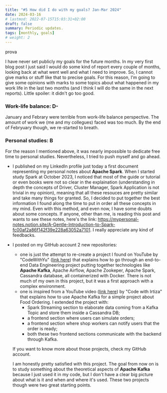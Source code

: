 ```yaml
---
title: "#5 How did I do with my goals? Jan-Mar 2024"
date: 2024-03-16
# lastmod: 2022-07-15T15:03:31+02:00
draft: false
summary: Periodic updates. 
tags: [monthly, goals]
# weight: 2
---
```

prova

I have never set publicly my goals for the future months. In my very first blog post I just said I would do some kind of report every couple of months, looking back at what went well and what I need to improve. So, I cannot give marks or stuff like that to precise goals.
For this reason, I'm going to give some opinions with marks to some topics about what happened in my work life in the last two months (and I think I will do the same in the next reports). Little spoiler: it didn't go too good.

### Work-life balance: D-
January and Febrary were terrible from work-life balance perspective. The amount of work we (me and my collegues) faced was too much. By the end of Febryuary though, we re-started to breath.

### Personal studies: B
For the reason I mentioned above, it was nearly impossible to dedicate free time to personal studies. Nevertheless, I tried to push myself and go ahead.
- I published on my LinkedIn profile just today a first document representing my personal notes about **Apache Spark**. When I started study Spark at October 2023, I noticed that most of the guide or tutorial or even books were not so clear in the explaination (understanding in depth the concepts of Driver, Cluster Manager, Spark Application is not trivial in my opinion), meaning that all these resouces are pretty similar and take many things for granted. So, I decided to put together the best information I found along the time to put in order all these concepts in my mind. Even with this method, and even now, I have some doubts about some concepts. If anyone, other than me, is reading this post and wants to see these notes, here's the link: https://mypersonal-notes.notion.site/A-Gentle-Introduction-to-Spark-fc00af2a86f142f39e228a63052a7101. I really appreciate any kind of feedbacks.

- I posted on my GitHub account 2 new repositories:
    - one is just the attempt to re-create a project I found on YouTube by "CodeWithYu" ([link here](https://www.youtube.com/watch?v=GqAcTrqKcrY&ab_channel=CodeWithYu)) that explains how to go through an end-to-end Data Engineering project putting together technologies like **Apache Kafka**, Apache Airflow, Apache Zookeper, Apache Spark, Cassandra database, all containerized with Docker. There is not much of my own in this project, but it was a first approach with a complex environment.
    - one is inspired from a YouTube video ([link here](https://www.youtube.com/watch?v=qi7uR3ItaOY&ab_channel=CodewithIrtiza)) by "Code with Irtiza" that explains how to use Apache Kafka for a simple project about Food Ordering. I extended the project with:
        - Spark Streaming section to elaborate data coming from a Kafka Topic and store them inside a Cassandra DB;
        - a frontend section where users can simulate orders;
        - a frontend section where shop workers can notify users that the order is ready;
        - both these two frontend sections communicate with the backend through Kafka.

    If you want to know more about those projects, check my GitHub account.

    I am honestly pretty satisfied with this project. The goal from now on is to study something about the theoretical aspects of **Apache Kafka** because I just used it in my code, but I don't have a clear big picture about what is it and when and where it's used. These two projects though were two great starting points.